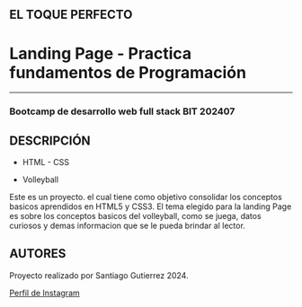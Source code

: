 <!-- TITULO DE SU PROYECTO -->
## EL TOQUE PERFECTO 

<h1>Landing Page - Practica fundamentos de Programación</h1>

<hr>

<h3>Bootcamp de desarrollo web full stack BIT 202407</h3>

## DESCRIPCIÓN

* HTML - CSS
<!-- De que trata mi landing page? -->
* Volleyball
<!-- * (opcional) Plantear la necesidad a dar solución -->

<p>Este es un proyecto. el cual tiene como objetivo consolidar los conceptos basicos aprendidos en HTML5 y CSS3. El tema elegido para la landing Page es sobre los conceptos basicos del volleyball, como se juega, datos curiosos y demas informacion que se le pueda brindar al lector.</p>

## AUTORES

Proyecto realizado por Santiago Gutierrez 2024.

<!-- link opcional: [Perfil de Instagram]https://www.instagram.com/sguti.06/ -->

<a href="https://www.instagram.com/sguti.06/">Perfil de Instagram</a>
